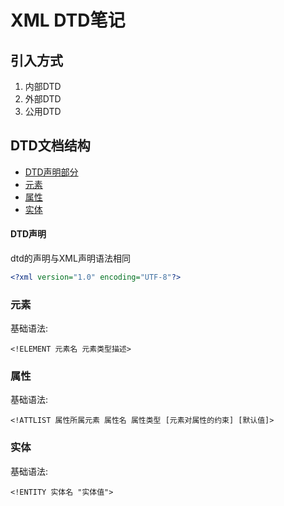 # XML DTD笔记

## 引入方式

1. 内部DTD
2. 外部DTD
3. 公用DTD



## DTD文档结构

* <a href="#dtd_declaration">DTD声明部分</a>
* <a href="#dtd_element">元素</a>
* <a href="#dtd_attlist">属性</a>
* <a href="#dtd_entity">实体</a>



#### <a id="dtd_declaration">DTD声明</a>

dtd的声明与XML声明语法相同

```xml
<?xml version="1.0" encoding="UTF-8"?>
```



### <a id="dtd_element">元素</a>

基础语法:

```xml-dtd
<!ELEMENT 元素名 元素类型描述>
```



### <a id="dtd_attlist">属性</a>

基础语法:

```xml-dtd
<!ATTLIST 属性所属元素 属性名 属性类型 [元素对属性的约束] [默认值]>
```



### <a id="dtd_entity">实体</a>

基础语法:

```xml-dtd
<!ENTITY 实体名 "实体值">
```


